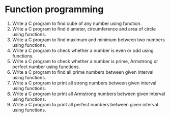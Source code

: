 # Function programming

1. Write a C program to find cube of any number using function.
2. Write a C program to find diameter, circumference and area of circle using functions.
3. Write a C program to find maximum and minimum between two numbers using functions.
4. Write a C program to check whether a number is even or odd using functions.
5. Write a C program to check whether a number is prime, Armstrong or perfect number using functions.
6. Write a C program to find all prime numbers between given interval using functions.
7. Write a C program to print all strong numbers between given interval using functions.
8. Write a C program to print all Armstrong numbers between given interval using functions.
9. Write a C program to print all perfect numbers between given interval using functions.

